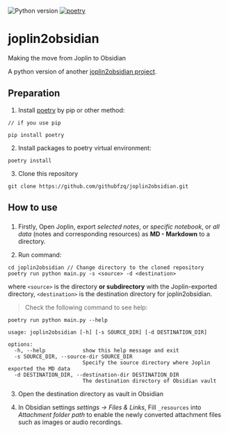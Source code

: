 ![Python version](https://img.shields.io/static/v1?label=python&message=>=3.9&color=green)
[![poetry](https://img.shields.io/static/v1?label=poetry&message=^1&color=green)](https://python-poetry.org/)

# joplin2obsidian
Making the move from Joplin to Obsidian

A python version of another [joplin2obsidian project](https://github.com/luxi78/joplin2obsidian).

## Preparation

1. Install [poetry](https://python-poetry.org/) by pip or other method:
```
// if you use pip

pip install poetry 
```

2. Install packages to poetry virtual environment:
```
poetry install
```

3. Clone this repository
```
git clone https://github.com/githubfzq/joplin2obsidian.git
```

## How to use

### 

1. Firstly, Open Joplin, export *selected notes*, or *specific notebook*, or *all data* (notes and corresponding resources) as **MD - Markdown** to a directory.

2. Run command:
```
cd joplin2obsidian // Change directory to the cloned repository
poetry run python main.py -s <source> -d <destination>
```

where `<source>` is the directory **or subdirectory** with the Joplin-exported directory,
`<destination>` is the destination directory for joplin2obsidian.


> Check the following command to see help:
```
poetry run python main.py --help

usage: joplin2obsidian [-h] [-s SOURCE_DIR] [-d DESTINATION_DIR]

options:
  -h, --help            show this help message and exit
  -s SOURCE_DIR, --source-dir SOURCE_DIR
                        Specify the source directory where Joplin exported the MD data
  -d DESTINATION_DIR, --destination-dir DESTINATION_DIR
                        The destination directory of Obsidian vault
```

3. Open the destination directory as vault in Obsidian

4. In Obsidian settings *settings -> Files & Links*, Fill `_resources` into *Attachment folder path* to enable the newly converted attachment files such as images or audio recordings.


